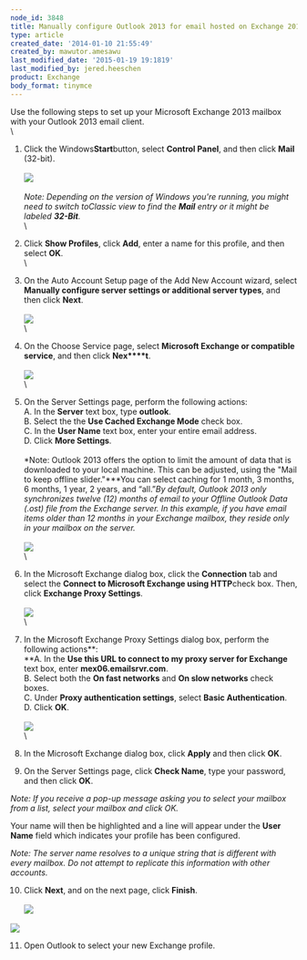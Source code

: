 ```yaml
---
node_id: 3848
title: Manually configure Outlook 2013 for email hosted on Exchange 2013
type: article
created_date: '2014-01-10 21:55:49'
created_by: mawutor.amesawu
last_modified_date: '2015-01-19 19:1819'
last_modified_by: jered.heeschen
product: Exchange
body_format: tinymce
---
```


Use the following steps to set up your Microsoft Exchange 2013 mailbox
with your Outlook 2013 email client.\
 \
 1. Click the Windows**Start**button, select **Control Panel**, and then
click **Mail** (32-bit).\
 \
 ![](/knowledge_center/sites/default/files/field/image/Step1_0.png)\
 \
 *Note: Depending on the version of Windows you're running, you might
need to switch to***Classic view to find the **Mail** entry or it might
be labeled **32-Bit***.*\
 \
 2. Click **Show Profiles**, click **Add**, enter a name for this
profile, and then select **OK**.\
 \
 3. On the Auto Account Setup page of the Add New Account wizard, select
**Manually configure server settings or additional server types**, and
then click **Next**.\
 \
 ![](/knowledge_center/sites/default/files/field/image/Step2_0.png)\
 \
 4. On the Choose Service page, select **Microsoft Exchange or
compatible service**, and then click **Nex****t**.\
 \
 ![](/knowledge_center/sites/default/files/field/image/Step3_0.png)\
 \
 5. On the Server Settings page, perform the following actions:\
      A. In the **Server** text box, type **outlook**.\
      B. Select the  the **Use Cached Exchange Mode** check box.\
      C. In the **User Name** text box, enter your entire email
address.\
      D. Click **More Settings**.\
 \
 *Note: Outlook 2013 offers the option to limit the amount of data that
is downloaded to your local machine.  This can be adjusted, using the
"Mail to keep offline slider."***You can select caching for 1 month, 3
months, 6 months, 1 year, 2 years, and &ldquo;all.&rdquo;*By default, Outlook 2013
only synchronizes twelve (12) months of email to your Offline Outlook
Data (.ost) file from the Exchange server. In this example, if you have
email items older than 12 months in your Exchange mailbox, they reside
only in your mailbox on the server.*\
 \
 ![](/knowledge_center/sites/default/files/field/image/Step4_0.png)\
 \
 6. In the Microsoft Exchange dialog box, click the **Connection** tab
and select the **Connect to Microsoft Exchange using HTTP**check box.
Then, click **Exchange Proxy Settings**.\
 \
 ![](/knowledge_center/sites/default/files/field/image/Step5_0.png)\
 \
 7. In the Microsoft Exchange Proxy Settings dialog box, perform the
following actions**:\
     **A. In the **Use this URL to connect to my proxy server for
Exchange** text box, enter **mex06.emailsrvr.com**.\
      B. Select both the **On fast networks** and **On slow networks**
check boxes.\
      C. Under **Proxy authentication settings**, select **Basic
Authentication**.\
      D. Click **OK**.\
 \
 ![](/knowledge_center/sites/default/files/field/image/Step6_0.png)\
 \
 8. In the Microsoft Exchange dialog box, click **Apply** and then click
**OK**.

9. On the Server Settings page, click **Check Name**, type your
password, and then click **OK**.

 

*Note: If you receive a pop-up message asking you to select your mailbox
from a list, select your mailbox and click OK.*

 

Your name will then be highlighted and a line will appear under the
**User Name**  field which indicates your profile has been configured.

 

*Note: The server name resolves to a unique string that is different
with every mailbox. Do not attempt to replicate this information with
other accounts.*

10. Click **Next**, and on the next page, click **Finish**.\
 \
 ![](/knowledge_center/sites/default/files/field/image/Step7_0.png)

![](/knowledge_center/sites/default/files/field/image/Step8_0.png)

11. Open Outlook to select your new Exchange profile.

